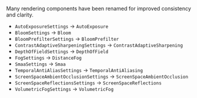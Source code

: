 Many rendering components have been renamed for improved consistency and clarity.

- `AutoExposureSettings` → `AutoExposure`
- `BloomSettings` → `Bloom`
- `BloomPrefilterSettings` → `BloomPrefilter`
- `ContrastAdaptiveSharpeningSettings` → `ContrastAdaptiveSharpening`
- `DepthOfFieldSettings` → `DepthOfField`
- `FogSettings` → `DistanceFog`
- `SmaaSettings` → `Smaa`
- `TemporalAntiAliasSettings` → `TemporalAntiAliasing`
- `ScreenSpaceAmbientOcclusionSettings` → `ScreenSpaceAmbientOcclusion`
- `ScreenSpaceReflectionsSettings` → `ScreenSpaceReflections`
- `VolumetricFogSettings` → `VolumetricFog`
